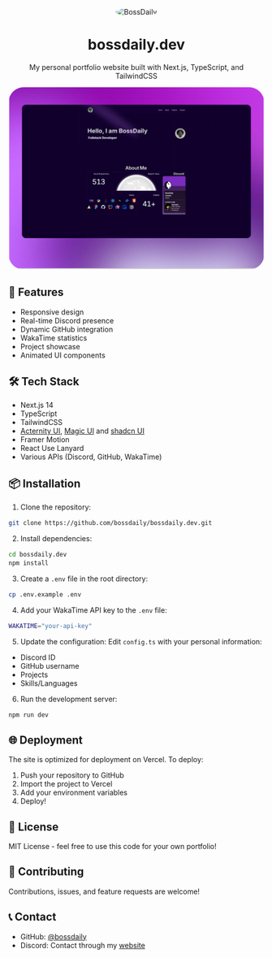 

<div align="center" >
  <img src="https://www.bossdaily.dev/api/pfp?username=bossdaily" alt="BossDaily" width="150" style="border-radius: 50%;" />
  <h1>bossdaily.dev</h1>
  <p>My personal portfolio website built with Next.js, TypeScript, and TailwindCSS</p>
</div>

<div align="center">
  <img src="./public/project-bossdailydev.png" alt="Banner" style="border-radius: 30px;" />
</div>

## 🚀 Features

- Responsive design
- Real-time Discord presence
- Dynamic GitHub integration
- WakaTime statistics
- Project showcase
- Animated UI components

## 🛠️ Tech Stack

- Next.js 14
- TypeScript
- TailwindCSS
- [Acternity UI](https://21st.dev/aceternity), [Magic UI](https://21st.dev/magicui) and [shadcn UI](https://21st.dev/shadcn) 
- Framer Motion
- React Use Lanyard
- Various APIs (Discord, GitHub, WakaTime)

## 📦 Installation

1. Clone the repository:
```bash
git clone https://github.com/bossdaily/bossdaily.dev.git
```

2. Install dependencies:
```bash
cd bossdaily.dev
npm install
```

3. Create a `.env` file in the root directory:
```bash
cp .env.example .env
```

4. Add your WakaTime API key to the `.env` file:
```bash
WAKATIME="your-api-key"
```

5. Update the configuration:
Edit `config.ts` with your personal information:
- Discord ID
- GitHub username
- Projects
- Skills/Languages

6. Run the development server:
```bash
npm run dev
```

## 🌐 Deployment

The site is optimized for deployment on Vercel. To deploy:

1. Push your repository to GitHub
2. Import the project to Vercel
3. Add your environment variables
4. Deploy!

## 📝 License

MIT License - feel free to use this code for your own portfolio!

## 🤝 Contributing

Contributions, issues, and feature requests are welcome!

## 📞 Contact

- GitHub: [@bossdaily](https://github.com/bossdaily)
- Discord: Contact through my [website](https://bossdaily.dev)
